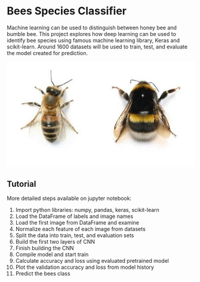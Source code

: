 # Bees Species Classifier
Machine learning can be used to distinguish between honey bee and bumble bee. This project explores how deep learning can be used to identify bee species using famous machine learning library, Keras and scikit-learn. Around 1600 datasets will be used to train, test, and evaluate the model created for prediction.

<img src="bees.jpg">

## Tutorial
More detailed steps available on jupyter notebook:
1. Import python libraries: numpy, pandas, keras, scikit-learn
2. Load the DataFrame of labels and image names
3. Load the first image from DataFrame and examine
4. Normalize each feature of each image from datasets
5. Split the data into train, test, and evaluation sets
6. Build the first two layers of CNN
7. Finish building the CNN
8. Compile model and start train
9. Calculate accuracy and loss using evaluated pretrained model
10. Plot the validation accuracy and loss from model history
11. Predict the bees class
